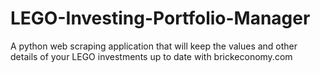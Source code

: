 # LEGO-Investing-Portfolio-Manager
A python web scraping application that will keep the values and other details of your LEGO investments up to date with brickeconomy.com
